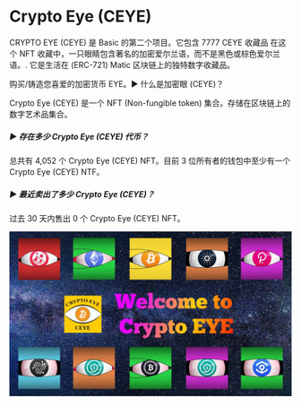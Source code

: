 # Crypto Eye (CEYE)

CRYPTO EYE (CEYE) 是 Basic 的第二个项目。它包含 7777 CEYE 收藏品 在这个 NFT 收藏中，一只眼睛包含著名的加密爱尔兰语，而不是黑色或棕色爱尔兰语。. 它是生活在 (ERC-721) Matic 区块链上的独特数字收藏品。 

购买/铸造您喜爱的加密货币 EYE。▶ 什么是加密眼 (CEYE)？

Crypto Eye (CEYE) 是一个 NFT (Non-fungible token) 集合。存储在区块链上的数字艺术品集合。

##### ▶ 存在多少 Crypto Eye (CEYE) 代币？

总共有 4,052 个 Crypto Eye (CEYE) NFT。目前 3 位所有者的钱包中至少有一个 Crypto Eye (CEYE) NTF。

##### ▶ 最近卖出了多少 Crypto Eye (CEYE)？

过去 30 天内售出 0 个 Crypto Eye (CEYE) NFT。

![NFT](unnamed.jpg)
